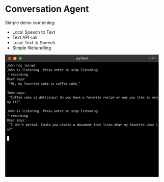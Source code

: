 # Conversation Agent

Simple demo combining:
* Local Speech to Text
* Text API call
* Local Text to Speech
* Simple filehandling


<img src="README_GIF.gif" width="500" />
